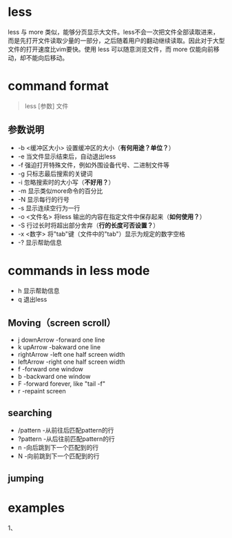 # less
less 与 more 类似，能够分页显示大文件。less不会一次把文件全部读取进来，而是先打开文件读取少量的一部分，之后随着用户的翻动继续读取。因此对于大型文件的打开速度比vim要快。使用 less 可以随意浏览文件，而 more 仅能向前移动，却不能向后移动。
# command format
> less [参数] 文件
## 参数说明
* -b <缓冲区大小> 设置缓冲区的大小（__有何用途？单位？__）
* -e 当文件显示结束后，自动退出less
* -f 强迫打开特殊文件，例如外围设备代号、二进制文件等
* -g 只标志最后搜索的关键词
* -i 忽略搜索时的大小写（__不好用？__）
* -m 显示类似more命令的百分比
* -N 显示每行的行号
* -s 显示连续空行为一行
* -o <文件名> 将less 输出的内容在指定文件中保存起来（__如何使用？__）
* -S 行过长时将超出部分舍弃（__行的长度可否设置？__）
* -x <数字> 将"tab"键（文件中的"tab"）显示为规定的数字空格
* -? 显示帮助信息
# commands in less mode
* h 显示帮助信息
* q 退出less
## Moving（screen scroll）
* j downArrow -forward one line
* k upArrow -bakward one line
* rightArrow -left one half screen width
* leftArrow -right one half screen width
* f -forward one window
* b -backward one window
* F -forward forever, like "tail -f"
* r -repaint screen
## searching
* /pattern -从前往后匹配pattern的行
* ?pattern -从后往前匹配pattern的行
* n -向后跳到下一个匹配到的行
* N -向前跳到下一个匹配到的行
## jumping
# examples
1、
